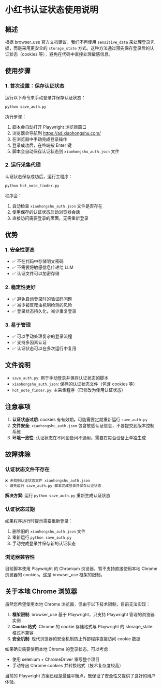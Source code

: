# 小红书认证状态使用说明

## 概述

根据 browser_use 官方文档建议，我们不再使用 `sensitive_data` 来处理登录凭据，而是采用更安全的 `storage_state` 方式。这种方法通过预先保存登录后的认证状态（cookies 等），避免在代码中直接处理敏感信息。

## 使用步骤

### 1. 首次设置：保存认证状态

运行以下命令来手动登录并保存认证状态：

```bash
python save_auth.py
```

执行步骤：
1. 脚本会自动打开 Playwright 浏览器窗口
2. 浏览器会导航到 https://ad.xiaohongshu.com/
3. 在浏览器中手动完成登录操作
4. 登录成功后，在终端按 Enter 键
5. 脚本会自动保存认证状态到 `xiaohongshu_auth.json` 文件

### 2. 运行采集代理

认证状态保存成功后，运行主程序：

```bash
python hot_note_finder.py
```

程序会：
1. 自动检查 `xiaohongshu_auth.json` 文件是否存在
2. 使用保存的认证状态启动浏览器会话
3. 直接访问需要登录的页面，无需重新登录

## 优势

### 1. 安全性更高
- ✅ 不在代码中存储明文密码
- ✅ 不需要将敏感信息传递给 LLM
- ✅ 认证文件可以加密存储

### 2. 稳定性更好
- ✅ 避免自动登录时的验证码问题
- ✅ 减少被反爬虫机制检测的风险
- ✅ 登录状态持久化，减少重复登录

### 3. 易于管理
- ✅ 可以手动处理复杂的登录流程
- ✅ 支持多因素认证
- ✅ 认证状态可以在多次运行中复用

## 文件说明

- `save_auth.py`: 用于手动登录并保存认证状态的脚本
- `xiaohongshu_auth.json`: 保存的认证状态文件（包含 cookies 等）
- `hot_note_finder.py`: 主采集程序（已修改为使用认证状态）

## 注意事项

1. **认证状态过期**: cookies 有有效期，可能需要定期重新运行 `save_auth.py`
2. **文件安全**: `xiaohongshu_auth.json` 包含敏感认证信息，不要提交到版本控制系统
3. **环境一致性**: 认证状态在不同设备间不通用，需要在每台设备上单独生成

## 故障排除

### 认证状态文件不存在
```
❌ 未找到认证状态文件 xiaohongshu_auth.json
💡 请先运行 save_auth.py 脚本完成登录并保存认证状态
```
**解决方案**: 运行 `python save_auth.py` 重新生成认证状态

### 认证状态过期
如果程序运行时提示需要重新登录：
1. 删除旧的 `xiaohongshu_auth.json` 文件
2. 重新运行 `python save_auth.py`
3. 手动完成登录并保存新的认证状态

### 浏览器兼容性
目前脚本使用 Playwright 的 Chromium 浏览器，暂不支持直接使用本地 Chrome 浏览器的 cookies。这是 browser_use 框架的限制。

## 关于本地 Chrome 浏览器

虽然您希望使用本地 Chrome 浏览器，但由于以下技术限制，目前无法实现：

1. **框架限制**: browser_use 基于 Playwright，只支持 Playwright 管理的浏览器实例
2. **Cookie 格式**: Chrome 的 cookie 存储格式与 Playwright 的 storage_state 格式不兼容
3. **安全机制**: 现代浏览器的安全机制防止外部程序直接访问 cookie 数据

如果确实需要使用本地 Chrome 的登录状态，可以考虑：
- 使用 selenium + ChromeDriver 重写整个项目
- 手动导出 Chrome cookies 并转换格式（技术复杂度较高）

当前的 Playwright 方案已经是最佳平衡点，既保证了安全性又提供了良好的用户体验。 